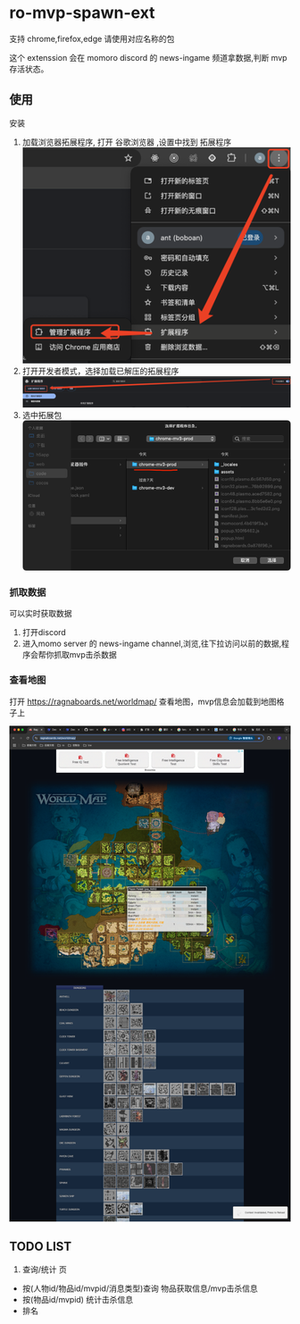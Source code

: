 # ro-mvp-spawn-ext

支持 chrome,firefox,edge 请使用对应名称的包

这个 extenssion 会在 momoro discord 的 news-ingame 频道拿数据,判断 mvp 存活状态。

## 使用

安装

1. 加载浏览器拓展程序, 打开 谷歌浏览器 ,设置中找到 拓展程序
![alt text](image.png)
2. 打开开发者模式，选择加载已解压的拓展程序
![alt text](image-1.png)
3. 选中拓展包
![alt text](image-2.png)

### 抓取数据

可以实时获取数据

1. 打开discord
2. 进入momo server 的 news-ingame channel,浏览,往下拉访问以前的数据,程序会帮你抓取mvp击杀数据


### 查看地图

打开 https://ragnaboards.net/worldmap/ 查看地图，mvp信息会加载到地图格子上

![alt text](image-3.png)

## TODO LIST

1. 查询/统计 页

- 按(人物id/物品id/mvpid/消息类型)查询 物品获取信息/mvp击杀信息
- 按(物品id/mvpid) 统计击杀信息
- 排名  
